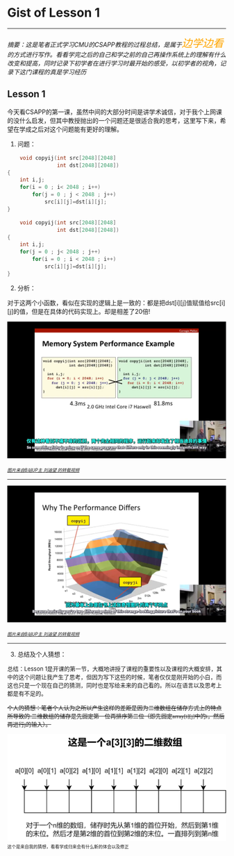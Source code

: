 # **Gist of Lesson 1**
---
*摘要：这是笔者正式学习CMU的CSAPP教程的过程总结，是属于<font color = #ffa500 face ="楷体" size = 5>边学边看</font>的方式进行写作。看看学完之后的自己和学之前的自己再操作系统上的理解有什么改变和提高，同时记录下初学者在进行学习时最开始的感受，以初学者的视角，记录下这门课程的真是学习经历*

## Lesson 1
今天看CSAPP的第一课，虽然中间的大部分时间是讲学术诚信，对于我个上网课的没什么启发，但其中教授抛出的一个问题还是很适合我的思考，这里写下来，希望在学成之后对这个问题能有更好的理解。
1. 问题：

```C
    void copyij(int src[2048][2048]
                int dst[2048][2048])
{
    int i,j;
    for(i = 0 ; i< 2048 ; i++)
        for(j = 0 ; j < 2048 ; j++)
            src[i][j]=dst[i][j];
} 
```
```C
    void copyij(int src[2048][2048]
                int dst[2048][2048])
{
    int i,j;
    for(j = 0 ; j< 2048 ; j++)
        for(i = 0 ; i < 2048 ; i++)
            src[i][j]=dst[i][j];
} 
```
2. 分析：

对于这两个小函数，看似在实现的逻辑上是一致的：都是把dst[i][j]值赋值给src[i][j]的值，但是在具体的代码实现上。却是相差了20倍!

![图片来自B站UP主 刘迪望 的转载视频](./Lesson%201%20question.png)

[*<font size=1>图片来自B站UP主 刘迪望 的转载视频</font>*](https://www.bilibili.com/video/BV1iW411d7hd/?spm_id_from=333.337.search-card.all.click)

---

![图片来自B站UP主 刘迪望 的转载视频](./Lesson%201%20explanation.png)

[*<font size=1>图片来自B站UP主 刘迪望 的转载视频</font>*](https://www.bilibili.com/video/BV1iW411d7hd/?spm_id_from=333.337.search-card.all.click)

---

3. 总结及个人猜想：

<font size = 2>总结：Lesson 1是开课的第一节，大概地讲授了课程的重要性以及课程的大概安排，其中的这个问题让我产生了思考，但因为写下这些的时候，笔者仅仅是刚开始的小白，而这也只是一个现在自己的猜测，同时也是写给未来的自己看的。所以在语言以及思考上都是有不足的。

<font face="楷体">~~个人的猜想：笔者个人认为之所以产生这样的差距是因为二维数组在储存方式上的特点所导致的:二维数组的储存是先固定第一位再排序第二位（即先固定array[i][j]中的i，然后再进行j的输入）。~~</font></font>

![](./Answer%20about%20array.png)
<font face ="隶书" size = 1>这个是来自我的猜想，看看学成归来会有什么新的体会以及修正</font>